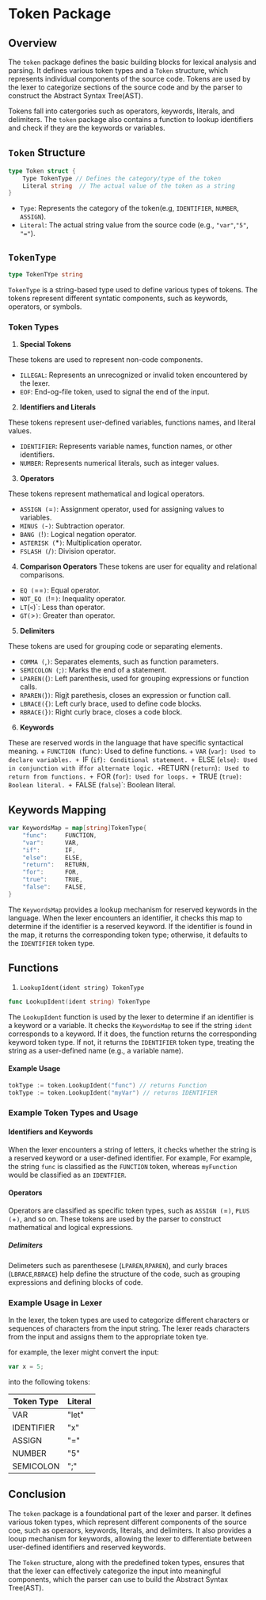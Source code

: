 # Token Package

## Overview
The `token` package defines the basic building blocks for lexical analysis and parsing. It defines various token types and a `Token` structure, which represents individual components of the source code. Tokens are used by the lexer to categorize sections of the source code and by the parser to construct the Abstract Syntax Tree(AST).

Tokens fall into catergories such as operators, keywords, literals, and delimiters. The `token` package also contains a function to lookup identifiers and check if they are the keywords or variables.

## `Token` Structure
```go
type Token struct {
    Type TokenType // Defines the category/type of the token
    Literal string  // The actual value of the token as a string
}
```
+ `Type`: Represents the category of the token(e.g, `IDENTIFIER`, `NUMBER`, `ASSIGN`).
+ `Literal`: The actual string value from the source code (e.g., `"var"`,`"5"`, `"="`).

## `TokenType`
```go
type TokenTYpe string
```
`TokenType` is a string-based type used to define various types of tokens. The tokens represent different syntatic components, such as keywords, operators, or symbols.

### Token Types
1. **Special Tokens**

These tokens are used to represent non-code components.
  + `ILLEGAL`: Represents an unrecognized or invalid token encountered by the lexer.
  + `EOF`: End-og-file token, used to signal the end of the input.
  
  2. **Identifiers and Literals**

These tokens represent user-defined variables, functions names, and literal values.
  + `IDENTIFIER`: Represents variable names, function names, or other identifiers.
  + `NUMBER`: Represents numerical literals, such as integer values.
   3. **Operators**
   
   These tokens represent mathematical and logical operators.
   + `ASSIGN (`=`)`: Assignment operator, used for assigning values to variables.
   + `MINUS (`-`)`: Subtraction operator.
   + `BANG (`!`)`: Logical negation operator.
   + `ASTERISK (`*`)`: Multiplication operator.
   + `FSLASH (`/`)`: Division operator. 

   4. **Comparison Operators**
   These tokens are user for equality and relational comparisons.
   + `EQ (`==`)`: Equal operator.
   + `NOT_EQ (`!=`)`: Inequality operator.
   + `LT`(`<`)`: Less than operator.
   + `GT(`>`)`: Greater than operator.

   5. **Delimiters**

   These tokens are used for grouping code or separating elements.
   + `COMMA (`,`)`: Separates elements, such as function parameters.
   + `SEMICOLON (`;`)`: Marks the end of a statement.
   + `LPAREN(`(`)`: Left parenthesis, used for grouping expressions or function calls.
   + `RPAREN(`)`)`: Rigjt parethesis, closes an expression or function call.
   + `LBRACE(`{`)`: Left curly brace, used to define code blocks.
   + `RBRACE(`}`)`: Right curly brace, closes a code block.

   6. **Keywords**

   These are reserved words in the language that have specific syntactical meaning.
    + `FUNCTION (`func`)`: Used to define functions.
    + `VAR` (`var`)`: Used to declare variables.
    + `IF (`if`)`: Conditional statement.
    + `ELSE (`else`)`: Used in conjunction with `if` for alternate logic.
    + `RETURN (`return`)`: Used to return from functions.
    + `FOR (`for`)`: Used for loops.
    + `TRUE (`true`)`: Boolean literal.
    + `FALSE (`false`)`: Boolean literal.

## Keywords Mapping
```go
var KeywordsMap = map[string]TokenType{
    "func":     FUNCTION,
    "var":      VAR,
    "if":       IF,
    "else":     ELSE,
    "return":   RETURN,
    "for":      FOR,
    "true":     TRUE,
    "false":    FALSE,
}
```

The `KeywordsMap` provides a lookup mechanism for reserved keywords in the language. When the lexer encounters an identifier, it checks this map to determine if the identifier is a reserved keyword. If the identifier is found in the map, it returns the corresponding token type; otherwise, it defaults to the `IDENTIFIER` token type.

## Functions
1. `LookupIdent(ident string) TokenType`
```go
func LookupIdent(ident string) TokenType
```
The `LookupIdent` function is used by the lexer to determine if an identifier is a keyword or a variable. It checks the `KeywordsMap` to see if the string `ident` corresponds to a keyword. If it does, the function returns the corresponding keyword token type. If not, it returns the `IDENTIFIER` token type, treating the string as a user-defined name (e.g., a variable name).

#### Example Usage
```go
tokType := token.LookupIdent("func") // returns Function
tokType := token.LookupIdent("myVar") // returns IDENTIFIER
```
### Example Token Types and Usage

#### Identifiers and Keywords

When the lexer encounters a string of letters, it checks whether the string is a reserved keyword or a user-defined identifier. For example, For example, the string `func` is classified as the `FUNCTION` token, whereas `myFunction` would be classified as an `IDENTFIER`.

#### Operators 

Operators are classified as specific token types, such as `ASSIGN (`=`)`, `PLUS (`+`)`, and so on. These tokens are used by the parser to construct mathematical and logical expressions.

##### Delimiters

Delimeters such as parenthesese (`LPAREN`,`RPAREN`), and curly braces (`LBRACE`,`RBRACE`) help define the structure of the code, such as grouping expressions and defining blocks of code.

### Example Usage in Lexer

In the lexer, the token types are used to categorize different characters or sequences of characters from the input string. The lexer reads characters from the input and assigns them to the appropriate token tye.

for example, the lexer might convert the input:
```go
var x = 5;
```
into the following tokens:
<table>
  <thead>
    <tr>
      <th>Token Type</th>
      <th>Literal</th>
    </tr>
  </thead>
  <tbody>
    <tr>
      <td>VAR</td>
      <td>"let"</td>
    </tr>
    <tr>
      <td>IDENTIFIER</td>
      <td>"x"</td>
    </tr>
    <tr>
      <td>ASSIGN</td>
      <td>"="</td>
    </tr>
    <tr>
      <td>NUMBER</td>
      <td>"5"</td>
    </tr>
    <tr>
      <td>SEMICOLON</td>
      <td>";"</td>
    </tr>
  </tbody>
</table>

## Conclusion

The `token` package is a foundational part of the lexer and parser. It defines various token types, which represent different components of the source coe, such as operaors, keywords, literals, and delimiters. It also provides a looup mechanism for keywords, allowing the lexer to differentiate between user-defined identifiers and reserved keywords.

The `Token` structure, along with the predefined token types, ensures that that the lexer can effectively categorize the input into meaningful components, which the parser can use to build the Abstract Syntax Tree(AST).